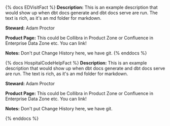 {% docs EDVisitFact %}
**Description:** 
This is an example description that would show up when dbt docs generate and dbt docs serve are run.
The text is rich, as it's an md folder for markdown.

**Steward:**
Adam Proctor

**Product Page:**
This could be Collibra in Product Zone or Confluence in Enterprise Data Zone etc. You can link!

**Notes:**
Don't put Change History here, we have git.
{% enddocs %}

{% docs HospitalCodeHelpFact %}
**Description:** 
This is an example description that would show up when dbt docs generate and dbt docs serve are run. 
The text is rich, as it's an md folder for markdown.

**Steward:**
Adam Proctor

**Product Page:**
This could be Collibra in Product Zone or Confluence in Enterprise Data Zone etc. You can link!

**Notes:**
Don't put Change History here, we have git.

{% enddocs %}